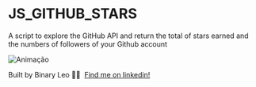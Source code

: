 # JS_GITHUB_STARS
A script to explore the GitHub API and return the total of stars earned and the numbers of followers of your Github account


![Animação](https://user-images.githubusercontent.com/72607039/143375045-1d671ec2-8775-4035-99e6-b61b699de8fb.gif)


Built by Binary Leo 👋🏻 &nbsp;[Find me on linkedin!](https://www.linkedin.com/in/leonardo-moura-92b513209/)
